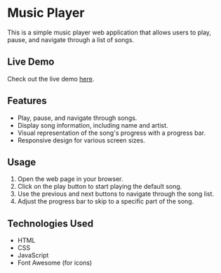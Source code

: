# Music Player

This is a simple music player web application that allows users to play, pause, and navigate through a list of songs.

## Live Demo

Check out the live demo [here](https://muthukumarasamy-m.github.io/Music_player/).

## Features

- Play, pause, and navigate through songs.
- Display song information, including name and artist.
- Visual representation of the song's progress with a progress bar.
- Responsive design for various screen sizes.

## Usage

1. Open the web page in your browser.
2. Click on the play button to start playing the default song.
3. Use the previous and next buttons to navigate through the song list.
4. Adjust the progress bar to skip to a specific part of the song.

## Technologies Used

- HTML
- CSS
- JavaScript
- Font Awesome (for icons)
